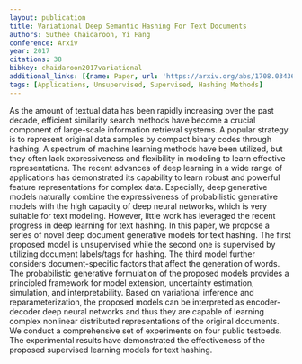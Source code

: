 ```yaml
---
layout: publication
title: Variational Deep Semantic Hashing For Text Documents
authors: Suthee Chaidaroon, Yi Fang
conference: Arxiv
year: 2017
citations: 38
bibkey: chaidaroon2017variational
additional_links: [{name: Paper, url: 'https://arxiv.org/abs/1708.03436'}]
tags: [Applications, Unsupervised, Supervised, Hashing Methods]
---
```

As the amount of textual data has been rapidly increasing over the past
decade, efficient similarity search methods have become a crucial component of
large-scale information retrieval systems. A popular strategy is to represent
original data samples by compact binary codes through hashing. A spectrum of
machine learning methods have been utilized, but they often lack expressiveness
and flexibility in modeling to learn effective representations. The recent
advances of deep learning in a wide range of applications has demonstrated its
capability to learn robust and powerful feature representations for complex
data. Especially, deep generative models naturally combine the expressiveness
of probabilistic generative models with the high capacity of deep neural
networks, which is very suitable for text modeling. However, little work has
leveraged the recent progress in deep learning for text hashing.
  In this paper, we propose a series of novel deep document generative models
for text hashing. The first proposed model is unsupervised while the second one
is supervised by utilizing document labels/tags for hashing. The third model
further considers document-specific factors that affect the generation of
words. The probabilistic generative formulation of the proposed models provides
a principled framework for model extension, uncertainty estimation, simulation,
and interpretability. Based on variational inference and reparameterization,
the proposed models can be interpreted as encoder-decoder deep neural networks
and thus they are capable of learning complex nonlinear distributed
representations of the original documents. We conduct a comprehensive set of
experiments on four public testbeds. The experimental results have demonstrated
the effectiveness of the proposed supervised learning models for text hashing.